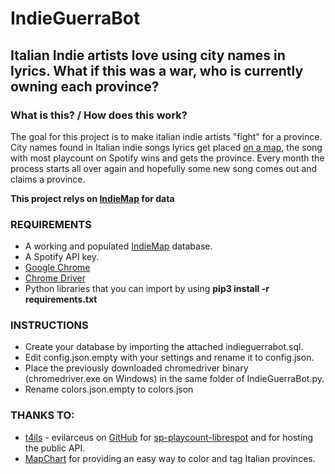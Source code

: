 # IndieGuerraBot
## Italian Indie artists love using city names in lyrics. What if this was a war, who is currently owning each province?

### What is this? / How does this work?

The goal for this project is to make italian indie artists "fight" for a province.
City names found in Italian indie songs lyrics get placed [on a map](http://paaaulz.altervista.org/indiemap/), the song with most playcount on Spotify wins and gets the province.
Every month the process starts all over again and hopefully some new song comes out and claims a province.

**This project relys on [IndieMap](https://github.com/PaaaulZ/IndieMap) for data**

### REQUIREMENTS

* A working and populated [IndieMap](https://github.com/PaaaulZ/IndieMap) database.
* A Spotify API key.
* [Google Chrome](https://www.google.com/intl/it_it/chrome/)
* [Chrome Driver](https://chromedriver.chromium.org/)
* Python libraries that you can import by using **pip3 install -r requirements.txt**


### INSTRUCTIONS

* Create your database by importing the attached indieguerrabot.sql.
* Edit config.json.empty with your settings and rename it to config.json.
* Place the previously downloaded chromedriver binary (chromedriver.exe on Windows) in the same folder of IndieGuerraBot.py.
* Rename colors.json.empty to colors.json

### THANKS TO:

* [t4ils](https://t4ils.dev/) - evilarceus on [GitHub](https://github.com/evilarceus) for [sp-playcount-librespot](https://github.com/evilarceus/sp-playcount-librespot) and for hosting the public API.
* [MapChart](https://mapchart.net/) for providing an easy way to color and tag Italian provinces.
